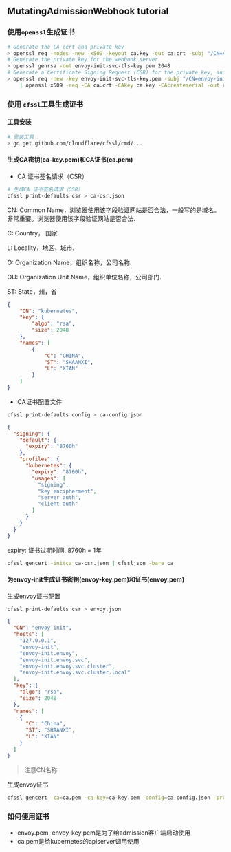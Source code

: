 ## MutatingAdmissionWebhook tutorial

### 使用`openssl`生成证书

```sh
# Generate the CA cert and private key
> openssl req -nodes -new -x509 -keyout ca.key -out ca.crt -subj "/CN=Admission Controller Webhook Envoy CA"
# Generate the private key for the webhook server
> openssl genrsa -out envoy-init-svc-tls-key.pem 2048
# Generate a Certificate Signing Request (CSR) for the private key, and sign it with the private key of the CA.
> openssl req -new -key envoy-init-svc-tls-key.pem -subj "/CN=envoy-init.envoy.svc" \
    | openssl x509 -req -CA ca.crt -CAkey ca.key -CAcreateserial -out envoy-init-svc-tls-cert.pem
```

### 使用 `cfssl`工具生成证书

#### 工具安装

```sh
# 安装工具
> go get github.com/cloudflare/cfssl/cmd/...
```

#### 生成CA密钥(ca-key.pem)和CA证书(ca.pem)

* CA 证书签名请求（CSR）

```sh
# 生成CA 证书签名请求（CSR）
cfssl print-defaults csr > ca-csr.json
```

CN: Common Name，浏览器使用该字段验证网站是否合法，一般写的是域名。非常重要。浏览器使用该字段验证网站是否合法.

C: Country， 国家.

L: Locality，地区，城市.

O: Organization Name，组织名称，公司名称.

OU: Organization Unit Name，组织单位名称，公司部门.

ST: State，州，省

```json
{
    "CN": "kubernetes",
    "key": {
        "algo": "rsa",
        "size": 2048
    },
    "names": [
        {
            "C": "CHINA",
            "ST": "SHAANXI",
            "L": "XIAN"
        }
    ]
}
```
* CA证书配置文件
```sh
cfssl print-defaults config > ca-config.json
```

```json
{
  "signing": {
    "default": {
      "expiry": "8760h"
    },
    "profiles": {
      "kubernetes": {
        "expiry": "8760h",
        "usages": [
          "signing",
          "key encipherment",
          "server auth",
          "client auth"
        ]
      }
    }
  }
}
```

expiry: 证书过期时间, 8760h = 1年

```sh
cfssl gencert -initca ca-csr.json | cfssljson -bare ca
```

#### 为envoy-init生成证书密钥(envoy-key.pem)和证书(envoy.pem)

生成envoy证书配置

```sh
cfssl print-defaults csr > envoy.json
```

```json
{
  "CN": "envoy-init",
  "hosts": [
    "127.0.0.1",
    "envoy-init",
    "envoy-init.envoy",
    "envoy-init.envoy.svc",
    "envoy-init.envoy.svc.cluster",
    "envoy-init.envoy.svc.cluster.local"
  ],
  "key": {
    "algo": "rsa",
    "size": 2048
  },
  "names": [
    {
      "C": "China",
      "ST": "SHAANXI",
      "L": "XIAN"
    }
  ]
}
```

> 注意CN名称

生成envoy证书

```sh
cfssl gencert -ca=ca.pem -ca-key=ca-key.pem -config=ca-config.json -profile=kubernetes envoy.json | cfssljson -bare envoy
```

### 如何使用证书

* envoy.pem, envoy-key.pem是为了给admission客户端启动使用
* ca.pem是给kubernetes的apiserver调用使用